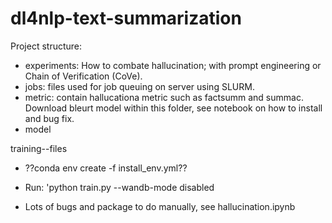 # dl4nlp-text-summarization



Project structure:
- experiments: 
How to combate hallucination; with prompt engineering or Chain of Verification (CoVe). 
- jobs: files used for job queuing on server using SLURM.  
- metric: contain hallucationa metric such as factsumm and summac. Download bleurt model within this folder, see notebook on how to install and bug fix.
- model

training--files


- ??conda env create -f install_env.yml??

- Run: 'python train.py --wandb-mode disabled

- Lots of bugs and package to do manually, see hallucination.ipynb